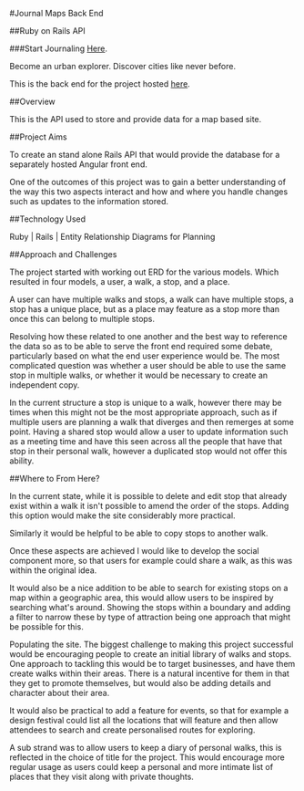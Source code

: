 #Journal Maps Back End

##Ruby on Rails API

###Start Journaling [Here](https://journal-maps.herokuapp.com/#/login).

Become an urban explorer. Discover cities like never before.

This is the back end for the project hosted [here](https://github.com/pedroeldiablo/final-project-frontend-).

##Overview

This is the API used to store and provide data for a map based site.

##Project Aims

To create an stand alone Rails API that would provide the database for a separately hosted Angular front end.

One of the outcomes of this project was to gain a better understanding of the way this two aspects interact and how and where you handle changes such as updates to the information stored.  

##Technology Used

Ruby | Rails | Entity Relationship Diagrams for Planning

##Approach and Challenges

The project started with working out ERD for the various models. Which resulted in four models, a user, a walk, a stop, and a place.

A user can have multiple walks and stops, a walk can have multiple stops, a stop has a unique place, but as a place may feature as a stop more than once this can belong to multiple stops. 

Resolving how these related to one another and the best way to reference the data so as to be able to serve the front end required some debate, particularly based on what the end user experience would be. The most complicated question was whether a user should be able to use the same stop in multiple walks, or whether it would be necessary to create an independent copy.

In the current structure a stop is unique to a walk, however there may be times when this might not be the most appropriate approach, such as if multiple users are planning a walk that diverges and then remerges at some point. Having a shared stop would allow a user to update information such as a meeting time and have this seen across all the people that have that stop in their personal walk, however a duplicated stop would not offer this ability.   

##Where to From Here?

In the current state, while it is possible to delete and edit stop that already exist within a walk it isn't possible to amend the order of the stops. Adding this option would make the site considerably more practical.

Similarly it would be helpful to be able to copy stops to another walk.

Once these aspects are achieved I would like to develop the social component more, so that users for example could share a walk, as this was within the original idea.

It would also be a nice addition to be able to search for existing stops on a map within a geographic area, this would allow users to be inspired by searching what's around. Showing the stops within a boundary and adding a filter to narrow these by type of attraction being one approach that might be possible for this.

Populating the site. The biggest challenge to making this project successful would be encouraging people to create an initial library of walks and stops. One approach to tackling this would be to target businesses, and have them create walks within their areas. There is a natural incentive for them in that they get to promote themselves, but would also be adding details and character about their area.

It would also be practical to add a feature for events, so that for example a design festival could list all the locations that will feature and then allow attendees to search and create personalised routes for exploring.  

A sub strand was to allow users to keep a diary of personal walks, this is reflected in the choice of title for the project. This would encourage more regular usage as users could keep a personal and more intimate list of places that they visit along with private thoughts.
